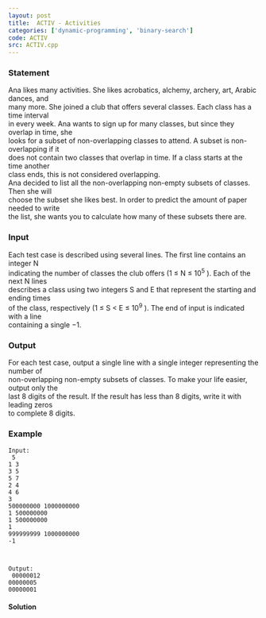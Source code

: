 ```yaml
---
layout: post
title:  ACTIV - Activities
categories: ['dynamic-programming', 'binary-search']
code: ACTIV
src: ACTIV.cpp
---
```


### **Statement**

Ana likes many activities. She likes acrobatics, alchemy, archery, art, Arabic
dances, and  
many more. She joined a club that offers several classes. Each class has a
time interval  
in every week. Ana wants to sign up for many classes, but since they overlap
in time, she  
looks for a subset of non-overlapping classes to attend. A subset is non-
overlapping if it  
does not contain two classes that overlap in time. If a class starts at the
time another  
class ends, this is not considered overlapping.  
Ana decided to list all the non-overlapping non-empty subsets of classes. Then
she will  
choose the subset she likes best. In order to predict the amount of paper
needed to write  
the list, she wants you to calculate how many of these subsets there are.

### Input

Each test case is described using several lines. The first line contains an
integer N  
indicating the number of classes the club offers (1 ≤ N ≤ 10<sup>5</sup>
). Each of the next N lines  
describes a class using two integers S and E that represent the starting and
ending times  
of the class, respectively (1 ≤ S < E ≤ 10<sup>9</sup> ). The end of input
is indicated with a line  
containing a single −1.

### Output

For each test case, output a single line with a single integer representing
the number of  
non-overlapping non-empty subsets of classes. To make your life easier, output
only the  
last 8 digits of the result. If the result has less than 8 digits, write it
with leading zeros  
to complete 8 digits.

### Example

    
    
    Input:   
     5  
    1 3  
    3 5  
    5 7  
    2 4  
    4 6  
    3  
    500000000 1000000000  
    1 500000000  
    1 500000000  
    1  
    999999999 1000000000  
    -1
    
    Output:   
     00000012  
    00000005  
    00000001



#### **Solution**




